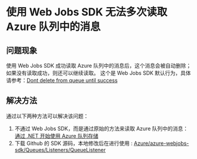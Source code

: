 <properties
	pageTitle="使用 Web Jobs SDK 无法多次读取 Azure 队列中的消息"
	description="使用 Web Jobs SDK 无法多次读取 Azure 队列中的消息"
	service=""
	resource="webapps"
	authors=""
	displayOrder=""
	selfHelpType=""
    supportTopicIds=""
    productPesIds=""
    resourceTags="Web Apps, Web Jobs, Queue, SDK"
    cloudEnvironments="MoonCake" />
<tags
	ms.service="app-service-web-aog"
	ms.date=""
	wacn.date="1/20/2017" />
# 使用 Web Jobs SDK 无法多次读取 Azure 队列中的消息

## **问题现象**

使用 Web Jobs SDK 成功读取 Azure 队列中的消息后，这个消息会被自动删除；如果没有读取成功，则还可以继续读取。
这个是 Web Jobs SDK 默认行为，具体请参考：[Dont delete from queue until success](https://github.com/Azure/azure-webjobs-sdk/issues/519) 

## **解决方法**

通过以下两种方法可以解决该问题：

1.	不通过 Web Jobs SDK，而是通过原始的方法来读取 Azure 队列中的消息：[通过 .NET 开始使用 Azure 队列存储](/documentation/articles/storage-dotnet-how-to-use-queues/) 
2.	下载 Github 的 SDK 源码，本地修改后在进行使用 : [Azure/azure-webjobs-sdk/Queues/Listeners/QueueListener ](https://github.com/Azure/azure-webjobs-sdk/blob/master/src/Microsoft.Azure.WebJobs.Host/Queues/Listeners/QueueListener.cs#L247)
